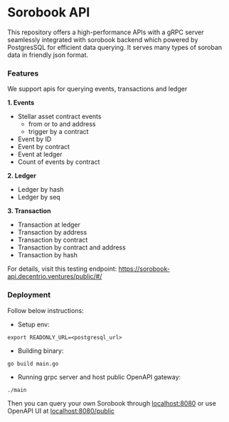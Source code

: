 # Sorobook API

This repository offers a high-performance APIs with a gRPC server seamlessly integrated with sorobook backend which powered by PostgresSQL for efficient data querying. It serves many types of soroban data in friendly json format.

### Features

We support apis for querying events, transactions and ledger 

**1. Events**

- Stellar asset contract events
    - from or to and address
    - trigger by a contract
- Event by ID
- Event by contract
- Event at ledger
- Count of events by contract

**2. Ledger**
- Ledger by hash
- Ledger by seq

**3. Transaction**
- Transaction at ledger
- Transaction by address
- Transaction by contract 
- Transaction by contract and address
- Transaction by hash

For details, visit this testing endpoint: https://sorobook-api.decentrio.ventures/public/#/

### Deployment
Follow below instructions:
- Setup env:
```
export READONLY_URL=<postgresql_url>
```
- Building binary:
```
go build main.go
```
- Running grpc server and host public OpenAPI gateway:
```
./main
```
Then you can query your own Sorobook through [localhost:8080](localhost:8080) or use OpenAPI UI at [localhost:8080/public](localhost:8080/public)
